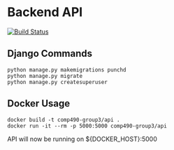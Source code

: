 # Backend API

[![Build Status](https://travis-ci.org/comp490-group3/backend-api.svg?branch=master)](https://travis-ci.org/comp490-group3/backend-api)

## Django Commands
```
python manage.py makemigrations punchd
python manage.py migrate
python manage.py createsuperuser
```

## Docker Usage
```
docker build -t comp490-group3/api .
docker run -it --rm -p 5000:5000 comp490-group3/api
```
API will now be running on ${DOCKER_HOST}:5000
